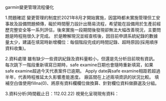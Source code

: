 garmin變更管理流程優化

1.問題確認
變更管理的制度於2021年8月才開始實施，因當時都未實施管理但工安事故及設備問題頻傳，礙於時間壓力設計出簡易流程，希望能在設備用於生產前經歷完整安全等一系列評估，後來實施一段期間後發現卻無法大幅改善現況，主要問題是時程拖很久才完成。
於是瞭解現況並經查核後，因目前申請系統紀錄的數據量太少，建議在填寫時新增欄位：每個階段完成的時間記錄、超時原因(採用順序資料收集)。

2.資料處理
雖有缺少一些資訊紀錄及資料量較小，但還是先分析目前現有資訊。
每次跳下一階段重新填寫日期時，safe examine日期也會隨時重新填寫，如果safe examine超過今天代表案件已逾期。
Apply date與safe examine相距若超過半年，代表時程推延太久影響產能進度。
廠區間在上述兩項資訊的狀況比較。
填補空白值使用fillna(0)、將原有資料欄欄位做換算、針對欄位資料做篩選及分組。

3.資料分析(時間截止日：112.02.22)
視覺化呈現現有資料：

